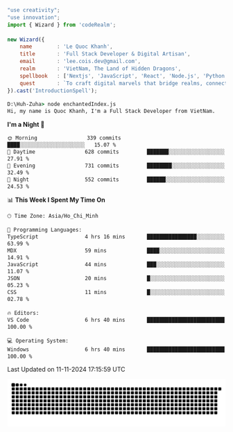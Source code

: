 <!--x axis divider-->

```js 
"use creativity";
"use innovation";
import { Wizard } from 'codeRealm';

new Wizard({
    name        : 'Le Quoc Khanh',
    title       : 'Full Stack Developer & Digital Artisan',
    email       : 'lee.cois.dev@gmail.com',
    realm       : 'VietNam, The Land of Hidden Dragons',
    spellbook   : ['Nextjs', 'JavaScript', 'React', 'Node.js', 'Python', 'Django', 'Cloud Services'],
    quest       : `To craft digital marvels that bridge realms, connect cultures, and bring imagination to life.`,
}).cast('IntroductionSpell');
```

```cmd
D:\Huh-Zuha> node enchantedIndex.js
Hi, my name is Quoc Khanh, I'm a Full Stack Developer from VietNam.
```
<!--START_SECTION:waka-->
**I'm a Night 🦉** 

```text
🌞 Morning                339 commits         ████░░░░░░░░░░░░░░░░░░░░░   15.07 % 
🌆 Daytime                628 commits         ███████░░░░░░░░░░░░░░░░░░   27.91 % 
🌃 Evening                731 commits         ████████░░░░░░░░░░░░░░░░░   32.49 % 
🌙 Night                  552 commits         ██████░░░░░░░░░░░░░░░░░░░   24.53 % 
```


📊 **This Week I Spent My Time On** 

```text
🕑︎ Time Zone: Asia/Ho_Chi_Minh

💬 Programming Languages: 
TypeScript               4 hrs 16 mins       ████████████████░░░░░░░░░   63.99 % 
MDX                      59 mins             ████░░░░░░░░░░░░░░░░░░░░░   14.91 % 
JavaScript               44 mins             ███░░░░░░░░░░░░░░░░░░░░░░   11.07 % 
JSON                     20 mins             █░░░░░░░░░░░░░░░░░░░░░░░░   05.23 % 
CSS                      11 mins             █░░░░░░░░░░░░░░░░░░░░░░░░   02.78 % 

🔥 Editors: 
VS Code                  6 hrs 40 mins       █████████████████████████   100.00 % 

💻 Operating System: 
Windows                  6 hrs 40 mins       █████████████████████████   100.00 % 
```


 Last Updated on 11-11-2024 17:15:59 UTC
<!--END_SECTION:waka-->
<picture>
  <source media="(prefers-color-scheme: dark)" srcset="https://raw.githubusercontent.com/leecois/leecois/output/github-contribution-grid-snake-dark.svg">
  <source media="(prefers-color-scheme: light)" srcset="https://raw.githubusercontent.com/leecois/leecois/output/github-contribution-grid-snake.svg">
  <img alt="github contribution grid snake animation" src="https://raw.githubusercontent.com/leecois/leecois/output/github-contribution-grid-snake.svg">
</picture>

